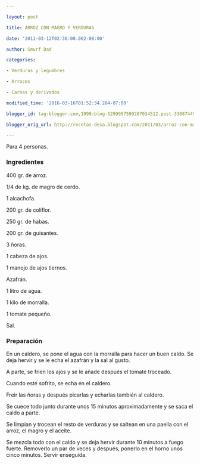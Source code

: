```yaml
---

layout: post

title: ARROZ CON MAGRO Y VERDURAS

date: '2011-03-12T02:30:00.002-08:00'

author: Smurf Dad

categories:

- Verduras y legumbres

- Arroces

- Carnes y derivados

modified_time: '2016-03-16T01:52:34.264-07:00'

blogger_id: tag:blogger.com,1999:blog-5299957599287034512.post-3308744579127728013

blogger_orig_url: http://recetas-desa.blogspot.com/2011/03/arroz-con-magro-y-verduras.html

---
```


Para 4 personas.

<h3>Ingredientes</h3>

400 gr. de arroz.

1/4 de kg. de magro de cerdo.

1 alcachofa.

200 gr. de coliflor.

250 gr. de habas.

200 gr. de guisantes.

3 ñoras.

1 cabeza de ajos.

1 manojo de ajos tiernos.

Azafrán.

1 litro de agua.

1 kilo de morralla.

1 tomate pequeño.

Sal.

<h3>Preparación</h3>

En un caldero, se pone el agua con la morralla para hacer un buen caldo. Se deja hervir y se le echa el azafrán y la sal al gusto.

A parte, se frien los ajos y se le añade después el tomate troceado.

Cuando esté sofrito, se echa en el caldero.

Freir las ñoras y después picarlas y echarlas también al caldero.

Se cuece todo junto durante unos 15 minutos aproximadamente y se saca el caldo a parte.

Se limpian y trocean el resto de verduras y se saltean en una paella con el arroz, el magro y el aceite.

Se mezcla todo con el caldo y se deja hervir durante 10 minutos a fuego fuerte. Removerlo un par de veces y después, ponerlo en el horno unos cinco minutos. Servir enseguida.
